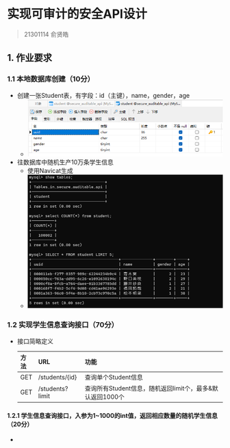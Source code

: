 # 实现可审计的安全API设计

> 21301114 俞贤皓

## 1. 作业要求

### 1.1 本地数据库创建（10分）

* 创建一张Student表，有字段：id（主键），name，gender，age
  * ![image-20240426114514857](./README/image-20240426114514857.png)
* 往数据库中随机生产10万条学生信息
  * 使用Navicat生成
  * ![image-20240426115304791](./README/image-20240426115304791.png)

### 1.2 实现学生信息查询接口（70分）

* 接口简略定义

  | 方法 | URL             | 功能                                                      |
  | ---- | --------------- | --------------------------------------------------------- |
  | GET  | /students/{id}  | 查询单个Student信息                                       |
  | GET  | /students?limit | 查询所有Student信息，随机返回limit个，最多&默认返回1000个 |

#### 1.2.1 学生信息查询接口，入参为1~1000的int值，返回相应数量的随机学生信息（20分）

* 